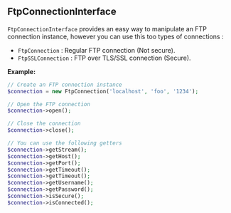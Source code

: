 ## FtpConnectionInterface

`FtpConnectionInterface` provides an easy way to manipulate an FTP connection instance, however you can use this too types of connections :

 * `FtpConnection`    : Regular FTP connection (Not secure). 
 * `FtpSSLConnection` : FTP over TLS/SSL connection (Secure).

**Example:**

```php
// Create an FTP connection instance
$connection = new FtpConnection('localhost', 'foo', '1234');

// Open the FTP connection
$connection->open();

// Close the connection
$connection->close();

// You can use the following getters 
$connection->getStream();
$connection->getHost();
$connection->getPort();
$connection->getTimeout();
$connection->getTimeout();
$connection->getUsername();
$connection->getPassword();
$connection->isSecure();
$connection->isConnected();
```
